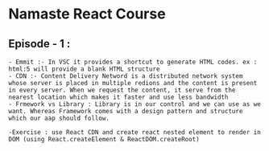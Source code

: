 # Namaste React Course

## Episode - 1 : 
	- Emmit :- In VSC it provides a shortcut to generate HTML codes. ex : html:5 will provide a blank HTML structure
	- CDN :- Content Delivery Netword is a distributed network system whose server is placed in multiple redions and the content is present in every server. When we request the content, it serve from the nearest location which makes it faster and use less bandwidth
	- Frmework vs Library : Library is in our control and we can use as we want. Whereas Framework comes with a design pattern and structure which our aap should follow.

	-Exercise : use React CDN and create react nested element to render in DOM (using React.createElement & ReactDOM.createRoot)
